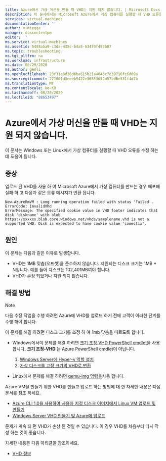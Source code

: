 ```yaml
---
title: Azure에서 가상 머신을 만들 때 VHD는 지원 되지 않습니다. | Microsoft Docs
description: 이 문서에서는 Microsoft Azure에서 가상 컴퓨터를 실행할 때 VHD 오류를 수정 하는 방법을 설명 합니다.
services: virtual-machines
documentationCenter: ''
author: v-miegge
manager: dcscontentpm
editor: ''
ms.service: virtual-machines
ms.assetid: 5488aba9-c3da-435d-b4a5-63470f455b07
ms.topic: troubleshooting
ms.tgt_pltfrm: na
ms.workload: infrastructure
ms.date: 06/29/2020
ms.author: genli
ms.openlocfilehash: 23f31e8d36d6ba615b21a4043c7d39716fc6d89a
ms.sourcegitcommit: 271601d3eeeb9422e36353d32d57bd6e331f4d7b
ms.translationtype: MT
ms.contentlocale: ko-KR
ms.lasthandoff: 08/20/2020
ms.locfileid: "88653497"
---
```

# <a name="vhd-is-not-supported-when-you-create-a-virtual-machine-in-azure"></a>Azure에서 가상 머신을 만들 때 VHD는 지원 되지 않습니다.

이 문서는 Windows 또는 Linux에서 가상 컴퓨터를 실행할 때 VHD 오류를 수정 하는 데 도움이 됩니다.

## <a name="symptoms"></a>증상

업로드 된 VHD를 사용 하 여 Microsoft Azure에서 가상 컴퓨터를 만드는 경우 배포에 실패 하 고 다음과 같은 오류 메시지가 반환 됩니다. 

```
New-AzureRmVM : Long running operation failed with status 'Failed'.
ErrorCode: InvalidVhd
ErrorMessage: The specified cookie value in VHD footer indicates that disk 'diskname' with blob https://xxxxxx.blob.core.windows.net/vhds/samplename.vhd is not a supported VHD. Disk is expected to have cookie value 'conectix'.
```

## <a name="cause"></a>원인

이 문제는 다음과 같은 이유로 발생합니다.

- VHD는 1MB 맞춤(오프셋)을 준수하지 않습니다. 지원되는 디스크 크기는 1MB * N입니다. 예를 들어 디스크는 102,401MB여야 합니다.
- VHD가 손상 되었거나 지원 되지 않습니다. 

## <a name="resolution"></a>해결 방법

> [!NOTE]
> 다음 수정 작업을 수행 하려면 Azure에 VHD를 업로드 하기 전에 고객이 이러한 단계를 수행 해야 합니다.

이 문제를 해결 하려면 디스크 크기를 조정 하 여 1mb 맞춤을 따르도록 합니다.

- Windows에서이 문제를 해결 하려면 [크기 조정 VHD PowerShell cmdlet](/powershell/module/hyper-v/resize-vhd)을 사용 합니다. **크기 조정-VHD** 는 Azure PowerShell cmdlet이 아닙니다.

  1. [Windows Server에 Hyper-v 역할 설치](/windows-server/virtualization/hyper-v/get-started/install-the-hyper-v-role-on-windows-server)
  1. [가상 디스크를 고정 크기의 VHD로 변환](../windows/prepare-for-upload-vhd-image.md#convert-the-virtual-disk-to-a-fixed-size-vhd)

- Linux에서 문제를 해결 하려면 [qemu-img 명령을](../linux/create-upload-generic.md)사용 합니다.

Azure VM을 만들기 위한 VHD를 만들고 업로드 하는 방법에 대 한 자세한 내용은 다음 문서를 참조 하세요.

- [Azure CLI 1.0을 사용하여 사용자 지정 디스크 이미지에서 Linux VM 업로드 및 만들기](../linux/upload-vhd.md)
- [Windows Server VHD 만들기 및 Azure에 업로드](../windows/upload-generalized-managed.md)

문제가 계속 되 면 VHD가 손상 된 것일 수 있습니다. 이 경우 VHD를 처음부터 다시 작성 하는 것이 좋습니다.

자세한 내용은 다음 아티클을 참조하세요.

- [VHD 정보](../managed-disks-overview.md)
